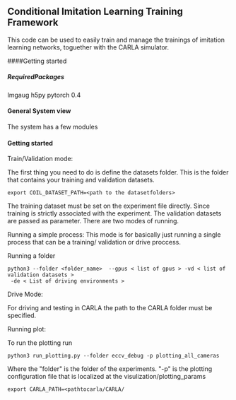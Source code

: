 Conditional Imitation Learning Training Framework
-------------

This code can be used to easily train and manage the trainings of imitation
learning networks, toguether with the CARLA simulator.



####Getting started


##### RequiredPackages

Imgaug
h5py
pytorch 0.4


#### General System view

The system has a few modules

#### Getting started


Train/Validation mode:

The first thing you need to do is define the datasets folder.
This is the folder that contains your training and validation datasets.

    export COIL_DATASET_PATH=<path to the datasetfolders>


The training dataset must be set on the experiment file directly. 
Since training is strictly associated with the experiment.
The validation datasets are passed as parameter.
There are two modes of running.

Running a simple process:
This mode is for basically just running a single process that can be
a training/ validation or drive proccess.

Running a folder

    python3 --folder <folder_name>  --gpus < list of gpus > -vd < list of validation datasets >
     -de < List of driving environments >


Drive Mode:

For driving and testing in CARLA the path to the CARLA
folder must be specified.


Running plot:

To run the plotting run

    python3 run_plotting.py --folder eccv_debug -p plotting_all_cameras
    
Where the "folder" is the folder of the experiments. "-p" is the plotting configuration file
that is localized at the visulization/plotting_params






    export CARLA_PATH=<pathtocarla/CARLA/
    
